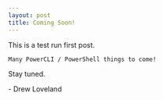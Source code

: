 ```yaml
---
layout: post
title: Coming Soon!
---
```


This is a test run first post.  

    Many PowerCLI / PowerShell things to come!

Stay tuned.


\- Drew Loveland